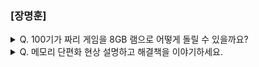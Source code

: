 ### [장명훈]

<details>
  <summary> Q. 100기가 짜리 게임을 8GB 램으로 어떻게 돌릴 수 있을까요? </summary>
  
  가상메모리를 통해 보조 기억 장치로부터 필요한 데이터만 스와핑하여 메모리에 적재함으로써 물리 메모리보다 큰 용량의 프로세스를 실행할 수 있습니다.

</details>

<details>
  <summary> Q. 메모리 단편화 현상 설명하고 해결책을 이야기하세요.  </summary>
  
  - RAM에서 메모리의 공간이 작은 조각으로 나뉘어져 사용 가능한 메모리 공간이 충분히 존재하지만, 할당이 불가능한 상태입니다.

  외부 단편화와 내부 단편화가 있습니다.
  - 외부 단편화
    - 남은 전체 메모리는 충분히 있는데 '연속된 공간'이 아니라 흩어져 있어 할당이 안되는 경우
    - 해결책 
      - 메모리 압축
        - 빈 곳을 채워 재배치하는 작업. 부하가 크다.
      - 페이징 기법
        - 보조 기억장치(디스크, SSD 등)를 메모리처럼 페이지 단위로 쪼개어 필요한 부분을 메모리로 옮겨서 사용하는 것
  
  - 내부 단편화
    - 할당시 프로세스가 필요한 메모리보다 많은 메모리를 할당하여 할당된 메모리 블록 내부에 사용되지 않는 메모리 공간이 남아 있는 상태
    - 예를 들어 페이지 크기가 10kb, 프로세스 크기 108kb이면 110kb를 할당하고 2kb가 남는데 이 2kb가 내부 단편화이다. 
    - 해결책
      - 세그멘테이션
      - 메모리를 서로 크기가 다른 논리 단위로 나누어 사용하는 방식

  - 둘 다 해결하는 방안
    - 메모리 풀
    - 필요한 메모리를 직접 지정해 미리 할당받은 뒤 사용한 뒤 반납하는 기법
</details>
